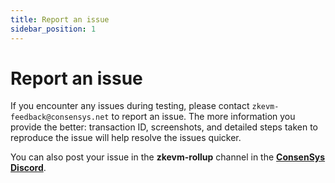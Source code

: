 ```yaml
---
title: Report an issue
sidebar_position: 1
---
```


# Report an issue

If you encounter any issues during testing, please contact `zkevm-feedback@consensys.net` to report an issue. The more information you provide the better: transaction ID, screenshots, and detailed steps taken to reproduce the issue will help resolve the issues quicker.

You can also post your issue in the **zkevm-rollup** channel in the [**ConsenSys Discord**](https://discord.com/invite/consensys).
